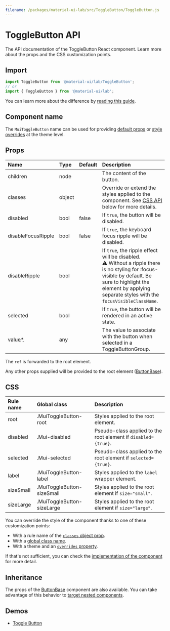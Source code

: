 ```yaml
---
filename: /packages/material-ui-lab/src/ToggleButton/ToggleButton.js
---
```


<!--- This documentation is automatically generated, do not try to edit it. -->

# ToggleButton API

<p class="description">The API documentation of the ToggleButton React component. Learn more about the props and the CSS customization points.</p>

## Import

```js
import ToggleButton from '@material-ui/lab/ToggleButton';
// or
import { ToggleButton } from '@material-ui/lab';
```

You can learn more about the difference by [reading this guide](/guides/minimizing-bundle-size/).



## Component name

The `MuiToggleButton` name can be used for providing [default props](/customization/globals/#default-props) or [style overrides](/customization/globals/#css) at the theme level.

## Props

| Name | Type | Default | Description |
|:-----|:-----|:--------|:------------|
| <span class="prop-name">children</span> | <span class="prop-type">node</span> |  | The content of the button. |
| <span class="prop-name">classes</span> | <span class="prop-type">object</span> |  | Override or extend the styles applied to the component. See [CSS API](#css) below for more details. |
| <span class="prop-name">disabled</span> | <span class="prop-type">bool</span> | <span class="prop-default">false</span> | If `true`, the button will be disabled. |
| <span class="prop-name">disableFocusRipple</span> | <span class="prop-type">bool</span> | <span class="prop-default">false</span> | If `true`, the  keyboard focus ripple will be disabled. |
| <span class="prop-name">disableRipple</span> | <span class="prop-type">bool</span> |  | If `true`, the ripple effect will be disabled.<br>⚠️ Without a ripple there is no styling for :focus-visible by default. Be sure to highlight the element by applying separate styles with the `focusVisibleClassName`. |
| <span class="prop-name">selected</span> | <span class="prop-type">bool</span> |  | If `true`, the button will be rendered in an active state. |
| <span class="prop-name required">value<abbr title="required">*</abbr></span> | <span class="prop-type">any</span> |  | The value to associate with the button when selected in a ToggleButtonGroup. |

The `ref` is forwarded to the root element.

Any other props supplied will be provided to the root element ([ButtonBase](/api/button-base/)).

## CSS

| Rule name | Global class | Description |
|:-----|:-------------|:------------|
| <span class="prop-name">root</span> | <span class="prop-name">.MuiToggleButton-root</span> | Styles applied to the root element.
| <span class="prop-name">disabled</span> | <span class="prop-name">.Mui-disabled</span> | Pseudo-class applied to the root element if `disabled={true}`.
| <span class="prop-name">selected</span> | <span class="prop-name">.Mui-selected</span> | Pseudo-class applied to the root element if `selected={true}`.
| <span class="prop-name">label</span> | <span class="prop-name">.MuiToggleButton-label</span> | Styles applied to the `label` wrapper element.
| <span class="prop-name">sizeSmall</span> | <span class="prop-name">.MuiToggleButton-sizeSmall</span> | Styles applied to the root element if `size="small"`.
| <span class="prop-name">sizeLarge</span> | <span class="prop-name">.MuiToggleButton-sizeLarge</span> | Styles applied to the root element if `size="large"`.

You can override the style of the component thanks to one of these customization points:

- With a rule name of the [`classes` object prop](/customization/components/#overriding-styles-with-classes).
- With a [global class name](/customization/components/#overriding-styles-with-global-class-names).
- With a theme and an [`overrides` property](/customization/globals/#css).

If that's not sufficient, you can check the [implementation of the component](https://github.com/mui-org/material-ui/blob/next/packages/material-ui-lab/src/ToggleButton/ToggleButton.js) for more detail.

## Inheritance

The props of the [ButtonBase](/api/button-base/) component are also available.
You can take advantage of this behavior to [target nested components](/guides/api/#spread).

## Demos

- [Toggle Button](/components/toggle-button/)

